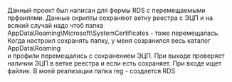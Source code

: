 Данный проект был написан для фермы RDS с перемещаемыми прфоилями.
Данные скрипты сохраняют ветку реестра с ЭЦП 
и на всякий случай надо чтоб папка AppData\Roaming\Microsoft\SystemCertificates - тоже перемещалась. Когда настроил сохранять папку, у меня созранился весь каталог AppData\Roaming\
и профили перемещались с сохранением ЭЦП.
При выходе проверяет наличии ЭЦП в ветке реестра и если есть сохраняет. При входе ищет файлик.
В моей реализации папка reg - создается RDS
